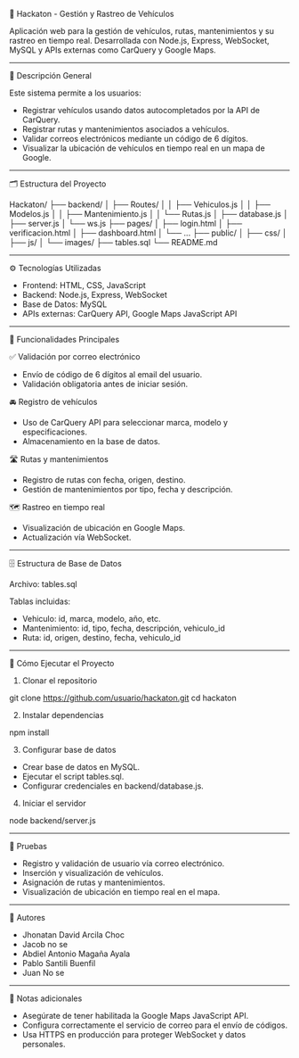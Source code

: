 🚗 Hackaton - Gestión y Rastreo de Vehículos

Aplicación web para la gestión de vehículos, rutas, mantenimientos y su rastreo en tiempo real. Desarrollada con Node.js, Express, WebSocket, MySQL y APIs externas como CarQuery y Google Maps.

---

📌 Descripción General

Este sistema permite a los usuarios:

- Registrar vehículos usando datos autocompletados por la API de CarQuery.
- Registrar rutas y mantenimientos asociados a vehículos.
- Validar correos electrónicos mediante un código de 6 dígitos.
- Visualizar la ubicación de vehículos en tiempo real en un mapa de Google.

---

🗂️ Estructura del Proyecto

Hackaton/
├── backend/
│   ├── Routes/
│   │   ├── Vehiculos.js
│   │   ├── Modelos.js
│   │   ├── Mantenimiento.js
│   │   └── Rutas.js
│   ├── database.js
│   ├── server.js
│   └── ws.js
├── pages/
│   ├── login.html
│   ├── verificacion.html
│   ├── dashboard.html
│   └── ...
├── public/
│   ├── css/
│   ├── js/
│   └── images/
├── tables.sql
└── README.md

---

⚙️ Tecnologías Utilizadas

- Frontend: HTML, CSS, JavaScript
- Backend: Node.js, Express, WebSocket
- Base de Datos: MySQL
- APIs externas: CarQuery API, Google Maps JavaScript API

---

🔐 Funcionalidades Principales

✅ Validación por correo electrónico
- Envío de código de 6 dígitos al email del usuario.
- Validación obligatoria antes de iniciar sesión.

🚘 Registro de vehículos
- Uso de CarQuery API para seleccionar marca, modelo y especificaciones.
- Almacenamiento en la base de datos.

🛣️ Rutas y mantenimientos
- Registro de rutas con fecha, origen, destino.
- Gestión de mantenimientos por tipo, fecha y descripción.

🗺️ Rastreo en tiempo real
- Visualización de ubicación en Google Maps.
- Actualización vía WebSocket.

---

🗄️ Estructura de Base de Datos

Archivo: tables.sql

Tablas incluidas:

- Vehiculo: id, marca, modelo, año, etc.
- Mantenimiento: id, tipo, fecha, descripción, vehiculo_id
- Ruta: id, origen, destino, fecha, vehiculo_id

---

🚀 Cómo Ejecutar el Proyecto

1. Clonar el repositorio

git clone https://github.com/usuario/hackaton.git
cd hackaton

2. Instalar dependencias

npm install

3. Configurar base de datos

- Crear base de datos en MySQL.
- Ejecutar el script tables.sql.
- Configurar credenciales en backend/database.js.

4. Iniciar el servidor

node backend/server.js

---

🧪 Pruebas

- Registro y validación de usuario vía correo electrónico.
- Inserción y visualización de vehículos.
- Asignación de rutas y mantenimientos.
- Visualización de ubicación en tiempo real en el mapa.

---

👥 Autores

- Jhonatan David Arcila Choc
- Jacob no se
- Abdiel Antonio Magaña Ayala
- Pablo Santili Buenfil
- Juan No se

---

📌 Notas adicionales

- Asegúrate de tener habilitada la Google Maps JavaScript API.
- Configura correctamente el servicio de correo para el envío de códigos.
- Usa HTTPS en producción para proteger WebSocket y datos personales.
